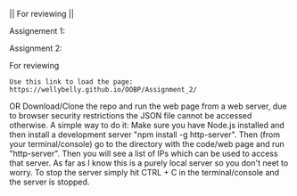 || For reviewing ||

Assignement 1:








Assignment 2:

  For reviewing
  
    Use this link to load the page: https://wellybelly.github.io/OOBP/Assignment_2/
  OR
    Download/Clone the repo and run the web page from a web server, due to browser security restrictions the JSON file cannot be accessed otherwise.
    A simple way to do it:
    Make sure you have Node.js installed and then install a development server "npm install -g http-server".
    Then (from your terminal/console) go to the directory with the code/web page and run "http-server".
    Then you will see a list of IPs which can be used to access that server. As far as I know this is a purely local server so you don't neet to worry.
    To stop the server simply hit CTRL + C in the terminal/console and the server is stopped.
